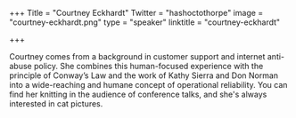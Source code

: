 +++
Title = "Courtney Eckhardt"
Twitter = "hashoctothorpe"
image = "courtney-eckhardt.png"
type = "speaker"
linktitle = "courtney-eckhardt"

+++

Courtney comes from a background in customer support and internet anti-abuse policy. She combines this human-focused experience with the principle of Conway’s Law and the work of Kathy Sierra and Don Norman into a wide-reaching and humane concept of operational reliability. You can find her knitting in the audience of conference talks, and she's always interested in cat pictures.
